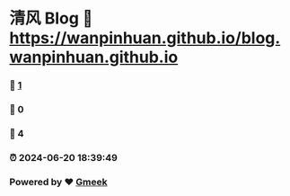 # 清风 Blog :link: https://wanpinhuan.github.io/blog.wanpinhuan.github.io 
### :page_facing_up: [1](https://wanpinhuan.github.io/blog.wanpinhuan.github.io/tag.html) 
### :speech_balloon: 0 
### :hibiscus: 4 
### :alarm_clock: 2024-06-20 18:39:49 
### Powered by :heart: [Gmeek](https://github.com/Meekdai/Gmeek)
